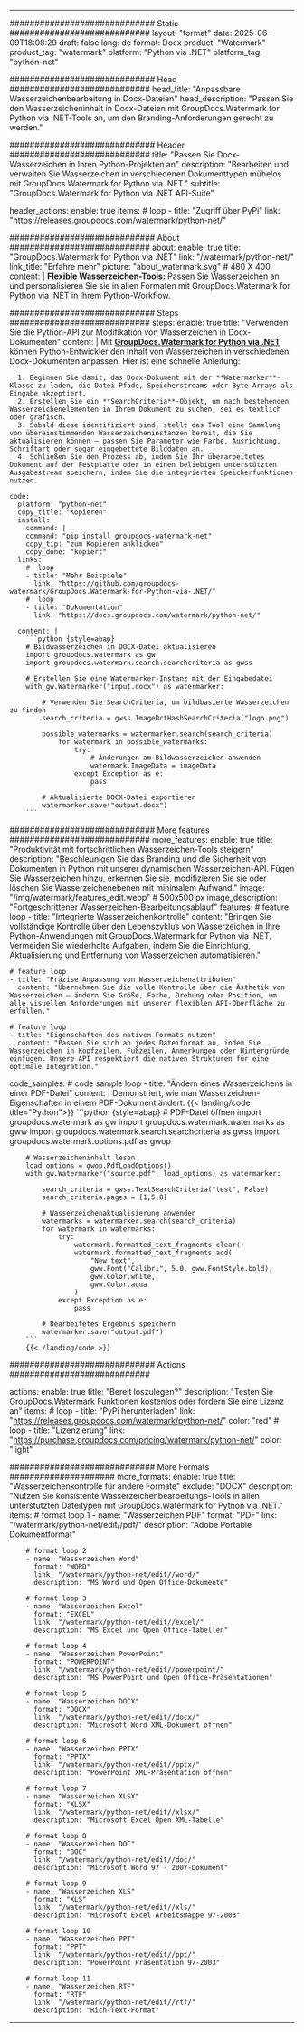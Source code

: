 
---
############################# Static ############################
layout: "format"
date:  2025-06-09T18:08:29
draft: false
lang: de
format: Docx
product: "Watermark"
product_tag: "watermark"
platform: "Python via .NET"
platform_tag: "python-net"

############################# Head ############################
head_title: "Anpassbare Wasserzeichenbearbeitung in Docx-Dateien"
head_description: "Passen Sie den Wasserzeicheninhalt in Docx-Dateien mit GroupDocs.Watermark for Python via .NET-Tools an, um den Branding-Anforderungen gerecht zu werden."

############################# Header ############################
title: "Passen Sie Docx-Wasserzeichen in Ihren Python-Projekten an" 
description: "Bearbeiten und verwalten Sie Wasserzeichen in verschiedenen Dokumenttypen mühelos mit GroupDocs.Watermark for Python via .NET."
subtitle: "GroupDocs.Watermark for Python via .NET API-Suite" 

header_actions:
  enable: true
  items:
    #  loop
    - title: "Zugriff über PyPi"
      link: "https://releases.groupdocs.com/watermark/python-net/"
      
############################# About ############################
about:
    enable: true
    title: "GroupDocs.Watermark for Python via .NET"
    link: "/watermark/python-net/"
    link_title: "Erfahre mehr"
    picture: "about_watermark.svg" # 480 X 400
    content: |
       **Flexible Wasserzeichen-Tools:** Passen Sie Wasserzeichen an und personalisieren Sie sie in allen Formaten mit GroupDocs.Watermark for Python via .NET in Ihrem Python-Workflow.

############################# Steps ############################
steps:
    enable: true
    title: "Verwenden Sie die Python-API zur Modifikation von Wasserzeichen in Docx-Dokumenten"
    content: |
      Mit **[GroupDocs.Watermark for Python via .NET](https://products.groupdocs.com/watermark/python-net/)** können Python-Entwickler den Inhalt von Wasserzeichen in verschiedenen Docx-Dokumenten anpassen. Hier ist eine schnelle Anleitung:
      
      1. Beginnen Sie damit, das Docx-Dokument mit der **Watermarker**-Klasse zu laden, die Datei-Pfade, Speicherstreams oder Byte-Arrays als Eingabe akzeptiert.
      2. Erstellen Sie ein **SearchCriteria**-Objekt, um nach bestehenden Wasserzeichenelementen in Ihrem Dokument zu suchen, sei es textlich oder grafisch.
      3. Sobald diese identifiziert sind, stellt das Tool eine Sammlung von übereinstimmenden Wasserzeicheninstanzen bereit, die Sie aktualisieren können – passen Sie Parameter wie Farbe, Ausrichtung, Schriftart oder sogar eingebettete Bilddaten an.
      4. Schließen Sie den Prozess ab, indem Sie Ihr überarbeitetes Dokument auf der Festplatte oder in einen beliebigen unterstützten Ausgabestream speichern, indem Sie die integrierten Speicherfunktionen nutzen.
   
    code:
      platform: "python-net"
      copy_title: "Kopieren"
      install:
        command: |
        command: "pip install groupdocs-watermark-net"
        copy_tip: "zum Kopieren anklicken"
        copy_done: "kopiert"
      links:
        #  loop
        - title: "Mehr Beispiele"
          link: "https://github.com/groupdocs-watermark/GroupDocs.Watermark-for-Python-via-.NET/"
        #  loop
        - title: "Dokumentation"
          link: "https://docs.groupdocs.com/watermark/python-net/"
          
      content: |
        ```python {style=abap}
        # Bildwasserzeichen in DOCX-Datei aktualisieren
        import groupdocs.watermark as gw
        import groupdocs.watermark.search.searchcriteria as gwss

        # Erstellen Sie eine Watermarker-Instanz mit der Eingabedatei
        with gw.Watermarker("input.docx") as watermarker:

            # Verwenden Sie SearchCriteria, um bildbasierte Wasserzeichen zu finden
            search_criteria = gwss.ImageDctHashSearchCriteria("logo.png")

            possible_watermarks = watermarker.search(search_criteria)
                for watermark in possible_watermarks:
                    try:
                        # Änderungen am Bildwasserzeichen anwenden
                        watermark.ImageData = imageData
                    except Exception as e:
                        pass

            # Aktualisierte DOCX-Datei exportieren
            watermarker.save("output.docx")
        ```     

############################# More features ############################
more_features:
  enable: true
  title: "Produktivität mit fortschrittlichen Wasserzeichen-Tools steigern"
  description: "Beschleunigen Sie das Branding und die Sicherheit von Dokumenten in Python mit unserer dynamischen Wasserzeichen-API. Fügen Sie Wasserzeichen hinzu, erkennen Sie sie, modifizieren Sie sie oder löschen Sie Wasserzeichenebenen mit minimalem Aufwand."
  image: "/img/watermark/features_edit.webp" # 500x500 px
  image_description: "Fortgeschrittener Wasserzeichen-Bearbeitungsablauf"
  features:
    # feature loop
    - title: "Integrierte Wasserzeichenkontrolle"
      content: "Bringen Sie vollständige Kontrolle über den Lebenszyklus von Wasserzeichen in Ihre Python-Anwendungen mit GroupDocs.Watermark for Python via .NET. Vermeiden Sie wiederholte Aufgaben, indem Sie die Einrichtung, Aktualisierung und Entfernung von Wasserzeichen automatisieren."

    # feature loop
    - title: "Präzise Anpassung von Wasserzeichenattributen"
      content: "Übernehmen Sie die volle Kontrolle über die Ästhetik von Wasserzeichen – ändern Sie Größe, Farbe, Drehung oder Position, um alle visuellen Anforderungen mit unserer flexiblen API-Oberfläche zu erfüllen."

    # feature loop
    - title: "Eigenschaften des nativen Formats nutzen"
      content: "Passen Sie sich an jedes Dateiformat an, indem Sie Wasserzeichen in Kopfzeilen, Fußzeilen, Anmerkungen oder Hintergründe einfügen. Unsere API respektiert die nativen Strukturen für eine optimale Integration."
      
  code_samples:
    # code sample loop
    - title: "Ändern eines Wasserzeichens in einer PDF-Datei"
      content: |
        Demonstriert, wie man Wasserzeichen-Eigenschaften in einem PDF-Dokument ändert.
        {{< landing/code title="Python">}}
        ```python {style=abap}
        # PDF-Datei öffnen
        import groupdocs.watermark as gw
        import groupdocs.watermark.watermarks as gww
        import groupdocs.watermark.search.searchcriteria as gwss
        import groupdocs.watermark.options.pdf as gwop

        # Wasserzeicheninhalt lesen
        load_options = gwop.PdfLoadOptions()
        with gw.Watermarker("source.pdf", load_options) as watermarker:

            search_criteria = gwss.TextSearchCriteria("test", False)
            search_criteria.pages = [1,5,8]

            # Wasserzeichenaktualisierung anwenden
            watermarks = watermarker.search(search_criteria)
            for watermark in watermarks:
                try:
                    watermark.formatted_text_fragments.clear()
                    watermark.formatted_text_fragments.add(
                        "New text", 
                        gww.Font("Calibri", 5.0, gww.FontStyle.bold), 
                        gww.Color.white, 
                        gww.Color.aqua
                    )
                except Exception as e:
                    pass
        
            # Bearbeitetes Ergebnis speichern
            watermarker.save("output.pdf")
        ```
        {{< /landing/code >}}


############################# Actions ############################

actions:
  enable: true
  title: "Bereit loszulegen?"
  description: "Testen Sie GroupDocs.Watermark Funktionen kostenlos oder fordern Sie eine Lizenz an"
  items:
    #  loop
    - title: "PyPi herunterladen"
      link: "https://releases.groupdocs.com/watermark/python-net/"
      color: "red"
        #  loop
    - title: "Lizenzierung"
      link: "https://purchase.groupdocs.com/pricing/watermark/python-net/"
      color: "light"


############################# More Formats #####################
more_formats:
    enable: true
    title: "Wasserzeichenkontrolle für andere Formate"
    exclude: "DOCX"
    description: "Nutzen Sie konsistente Wasserzeichenbearbeitungs-Tools in allen unterstützten Dateitypen mit GroupDocs.Watermark for Python via .NET."
    items: 
        # format loop 1
        - name: "Wasserzeichen PDF"
          format: "PDF"
          link: "/watermark/python-net/edit//pdf/"
          description: "Adobe Portable Dokumentformat"

        # format loop 2
        - name: "Wasserzeichen Word"
          format: "WORD"
          link: "/watermark/python-net/edit//word/"
          description: "MS Word und Open Office-Dokumente"
          
        # format loop 3
        - name: "Wasserzeichen Excel"
          format: "EXCEL"
          link: "/watermark/python-net/edit//excel/"
          description: "MS Excel und Open Office-Tabellen"

        # format loop 4
        - name: "Wasserzeichen PowerPoint"
          format: "POWERPOINT"
          link: "/watermark/python-net/edit//powerpoint/"
          description: "MS PowerPoint und Open Office-Präsentationen"

        # format loop 5
        - name: "Wasserzeichen DOCX"
          format: "DOCX"
          link: "/watermark/python-net/edit//docx/"
          description: "Microsoft Word XML-Dokument öffnen"
          
        # format loop 6
        - name: "Wasserzeichen PPTX"
          format: "PPTX"
          link: "/watermark/python-net/edit//pptx/"
          description: "PowerPoint XML-Präsentation öffnen"
          
        # format loop 7
        - name: "Wasserzeichen XLSX"
          format: "XLSX"
          link: "/watermark/python-net/edit//xlsx/"
          description: "Microsoft Excel Open XML-Tabelle"

        # format loop 8
        - name: "Wasserzeichen DOC"
          format: "DOC"
          link: "/watermark/python-net/edit//doc/"
          description: "Microsoft Word 97 - 2007-Dokument"

        # format loop 9
        - name: "Wasserzeichen XLS"
          format: "XLS"
          link: "/watermark/python-net/edit//xls/"
          description: "Microsoft Excel Arbeitsmappe 97-2003"

        # format loop 10
        - name: "Wasserzeichen PPT"
          format: "PPT"
          link: "/watermark/python-net/edit//ppt/"
          description: "PowerPoint Präsentation 97-2003"

        # format loop 11
        - name: "Wasserzeichen RTF"
          format: "RTF"
          link: "/watermark/python-net/edit//rtf/"
          description: "Rich-Text-Format"

---